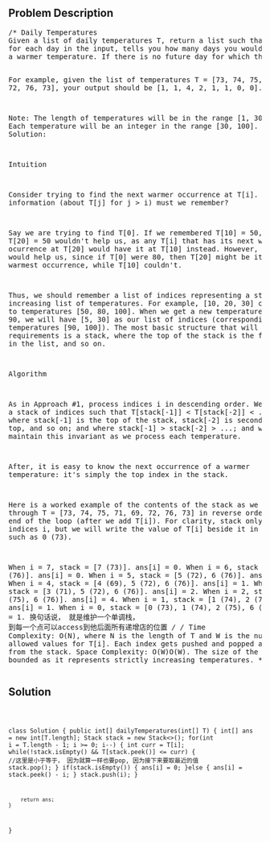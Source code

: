 <!--
<style>
  body { font-family: Arial, sans-serif; }
  .container { max-width: 1000px; margin: auto; padding: 20px; }
  .comment-block { background-color: #f9f9f9; padding: 10px; border-left: 5px solid #ccc; }
  .code-block { background-color: #f4f4f4; padding: 10px; border: 1px solid #ddd; }
</style>
-->

<div class='container'>
<h2>Problem Description</h2>
<div class='comment-block'>
<pre>
/* Daily Temperatures
Given a list of daily temperatures T, return a list such that, 
for each day in the input, tells you how many days you would have to wait until 
a warmer temperature. If there is no future day for which this is possible, put 0 instead.

For example, given the list of temperatures T = [73, 74, 75, 71, 69, 72, 76, 73], 
your output should be [1, 1, 4, 2, 1, 1, 0, 0].

Note: The length of temperatures will be in the range [1, 30000]. Each temperature will be an integer in the range [30, 100].
*/
/* Solution:

Intuition

Consider trying to find the next warmer occurrence at T[i]. What information (about T[j] for j > i) must we remember?

Say we are trying to find T[0]. If we remembered T[10] = 50, knowing T[20] = 50 wouldn't help us, 
as any T[i] that has its next warmer ocurrence at T[20] would have it at T[10] instead. However, 
T[20] = 100 would help us, since if T[0] were 80, then T[20] might be its next warmest occurrence, while T[10] couldn't.

Thus, we should remember a list of indices representing a strictly increasing list of temperatures. 
For example, [10, 20, 30] corresponding to temperatures [50, 80, 100]. When we get a new temperature like T[i] = 90, 
we will have [5, 30] as our list of indices (corresponding to temperatures [90, 100]). 
The most basic structure that will satisfy our requirements is a stack, where the top of the stack is the first value in the list, 
and so on.

Algorithm

As in Approach #1, process indices i in descending order. We'll keep a stack of indices such that T[stack[-1]] < T[stack[-2]] < ...,
where stack[-1] is the top of the stack, stack[-2] is second from the top, and so on; and where stack[-1] > stack[-2] > ...; 
and we will maintain this invariant as we process each temperature.

After, it is easy to know the next occurrence of a warmer temperature: it's simply the top index in the stack.

Here is a worked example of the contents of the stack as we work through T = [73, 74, 75, 71, 69, 72, 76, 73] in reverse order, 
at the end of the loop (after we add T[i]). For clarity, stack only contains indices i, but we will write the value of T[i] beside 
it in brackets, such as 0 (73).

When i = 7, stack = [7 (73)]. ans[i] = 0.
When i = 6, stack = [6 (76)]. ans[i] = 0.
When i = 5, stack = [5 (72), 6 (76)]. ans[i] = 1.
When i = 4, stack = [4 (69), 5 (72), 6 (76)]. ans[i] = 1.
When i = 3, stack = [3 (71), 5 (72), 6 (76)]. ans[i] = 2.
When i = 2, stack = [2 (75), 6 (76)]. ans[i] = 4.
When i = 1, stack = [1 (74), 2 (75), 6 (76)]. ans[i] = 1.
When i = 0, stack = [0 (73), 1 (74), 2 (75), 6 (76)]. ans[i] = 1.
换句话说， 就是维护一个单调栈， 到每一个点可以access到他后面所有递增店的位置
*/
/* 
Time Complexity: O(N), where N is the length of T and W is the number of allowed values for T[i]. 
Each index gets pushed and popped at most once from the stack.
Space Complexity: O(W)O(W). The size of the stack is bounded as it represents strictly increasing temperatures.
*/</pre>
</div>

<h2>Solution</h2>
<div class='code-block'>
<pre><code class='language-java'>

class Solution {
    public int[] dailyTemperatures(int[] T) {
        int[] ans = new int[T.length];
        Stack<Integer> stack = new Stack<>();
        for(int i = T.length - 1; i >= 0; i--) {
            int curr = T[i];
            while(!stack.isEmpty() && T[stack.peek()] <= curr) { //这里是小于等于， 因为就算一样也要pop, 因为接下来要取最近的值
                stack.pop();
            }
            if(stack.isEmpty()) {
                ans[i] = 0;
            }else {
                ans[i] = stack.peek() - i;
            }
            stack.push(i);
        }
        
        return ans;
    }
}

</code></pre>
</div>
</div>
